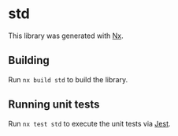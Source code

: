 # std

This library was generated with [Nx](https://nx.dev).

## Building

Run `nx build std` to build the library.

## Running unit tests

Run `nx test std` to execute the unit tests via [Jest](https://jestjs.io).
